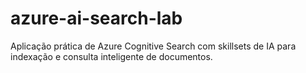 # azure-ai-search-lab
Aplicação prática de Azure Cognitive Search com skillsets de IA para indexação e consulta inteligente de documentos.

